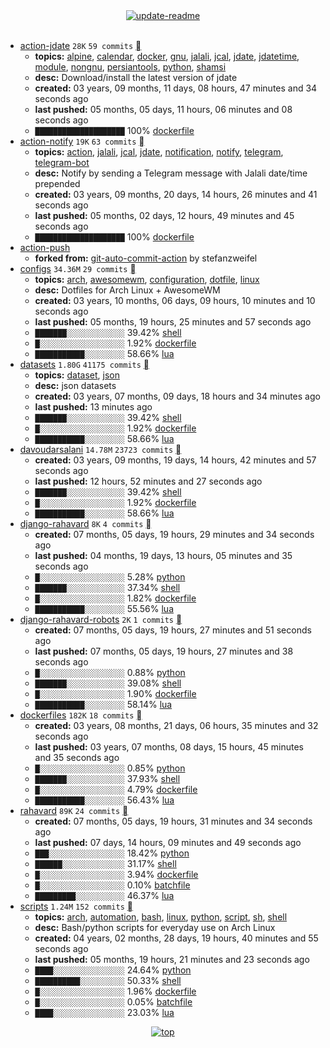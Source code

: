 <div align="center">
<a href="https://github.com/davoudarsalani/davoudarsalani/actions/workflows/update-readme.yml">
<img alt="update-readme" src="https://github.com/davoudarsalani/davoudarsalani/actions/workflows/update-readme.yml/badge.svg">
</a>
</div>
<div align="center">
</div>
<br>

* [action-jdate](https://github.com/davoudarsalani/action-jdate) `28K` `59 commits` [](https://api.github.com/repos/davoudarsalani/action-jdate/zipball)
	+ __topics:__ [alpine](https://github.com/topics/alpine), [calendar](https://github.com/topics/calendar), [docker](https://github.com/topics/docker), [gnu](https://github.com/topics/gnu), [jalali](https://github.com/topics/jalali), [jcal](https://github.com/topics/jcal), [jdate](https://github.com/topics/jdate), [jdatetime](https://github.com/topics/jdatetime), [module](https://github.com/topics/module), [nongnu](https://github.com/topics/nongnu), [persiantools](https://github.com/topics/persiantools), [python](https://github.com/topics/python), [shamsi](https://github.com/topics/shamsi)
	+ __desc:__ Download/install the latest version of jdate
	+ __created:__ 03 years, 09 months, 11 days, 08 hours, 47 minutes and 34 seconds ago
	+ __last pushed:__ 05 months, 05 days, 11 hours, 06 minutes and 08 seconds ago
	+ `████████████████████`  100% [dockerfile](https://github.com/topics/dockerfile)
* [action-notify](https://github.com/davoudarsalani/action-notify) `19K` `63 commits` [](https://api.github.com/repos/davoudarsalani/action-notify/zipball)
	+ __topics:__ [action](https://github.com/topics/action), [jalali](https://github.com/topics/jalali), [jcal](https://github.com/topics/jcal), [jdate](https://github.com/topics/jdate), [notification](https://github.com/topics/notification), [notify](https://github.com/topics/notify), [telegram](https://github.com/topics/telegram), [telegram-bot](https://github.com/topics/telegram-bot)
	+ __desc:__ Notify by sending a Telegram message with Jalali date/time prepended
	+ __created:__ 03 years, 09 months, 20 days, 14 hours, 26 minutes and 41 seconds ago
	+ __last pushed:__ 05 months, 02 days, 12 hours, 49 minutes and 45 seconds ago
	+ `████████████████████`  100% [dockerfile](https://github.com/topics/dockerfile)
* [action-push](https://github.com/davoudarsalani/action-push)
	+ __forked from:__ [git-auto-commit-action](https://github.com/stefanzweifel/git-auto-commit-action) by stefanzweifel
* [configs](https://github.com/davoudarsalani/configs) `34.36M` `29 commits` [](https://api.github.com/repos/davoudarsalani/configs/zipball)
	+ __topics:__ [arch](https://github.com/topics/arch), [awesomewm](https://github.com/topics/awesomewm), [configuration](https://github.com/topics/configuration), [dotfile](https://github.com/topics/dotfile), [linux](https://github.com/topics/linux)
	+ __desc:__ Dotfiles for Arch Linux + AwesomeWM
	+ __created:__ 03 years, 10 months, 06 days, 09 hours, 10 minutes and 10 seconds ago
	+ __last pushed:__ 05 months, 19 hours, 25 minutes and 57 seconds ago
	+ `███████░░░░░░░░░░░░░`  39.42% [shell](https://github.com/topics/shell)
	+ `█░░░░░░░░░░░░░░░░░░░`  1.92% [dockerfile](https://github.com/topics/dockerfile)
	+ `███████████░░░░░░░░░`  58.66% [lua](https://github.com/topics/lua)
* [datasets](https://github.com/davoudarsalani/datasets) `1.80G` `41175 commits` [](https://api.github.com/repos/davoudarsalani/datasets/zipball)
	+ __topics:__ [dataset](https://github.com/topics/dataset), [json](https://github.com/topics/json)
	+ __desc:__ json datasets
	+ __created:__ 03 years, 07 months, 09 days, 18 hours and 34 minutes ago
	+ __last pushed:__ 13 minutes ago
	+ `███████░░░░░░░░░░░░░`  39.42% [shell](https://github.com/topics/shell)
	+ `█░░░░░░░░░░░░░░░░░░░`  1.92% [dockerfile](https://github.com/topics/dockerfile)
	+ `███████████░░░░░░░░░`  58.66% [lua](https://github.com/topics/lua)
* [davoudarsalani](https://github.com/davoudarsalani/davoudarsalani) `14.78M` `23723 commits` [](https://api.github.com/repos/davoudarsalani/davoudarsalani/zipball)
	+ __created:__ 03 years, 09 months, 19 days, 14 hours, 42 minutes and 57 seconds ago
	+ __last pushed:__ 12 hours, 52 minutes and 27 seconds ago
	+ `███████░░░░░░░░░░░░░`  39.42% [shell](https://github.com/topics/shell)
	+ `█░░░░░░░░░░░░░░░░░░░`  1.92% [dockerfile](https://github.com/topics/dockerfile)
	+ `███████████░░░░░░░░░`  58.66% [lua](https://github.com/topics/lua)
* [django-rahavard](https://github.com/davoudarsalani/django-rahavard) `8K` `4 commits` [](https://api.github.com/repos/davoudarsalani/django-rahavard/zipball)
	+ __created:__ 07 months, 05 days, 19 hours, 29 minutes and 34 seconds ago
	+ __last pushed:__ 04 months, 19 days, 13 hours, 05 minutes and 35 seconds ago
	+ `█░░░░░░░░░░░░░░░░░░░`  5.28% [python](https://github.com/topics/python)
	+ `███████░░░░░░░░░░░░░`  37.34% [shell](https://github.com/topics/shell)
	+ `█░░░░░░░░░░░░░░░░░░░`  1.82% [dockerfile](https://github.com/topics/dockerfile)
	+ `███████████░░░░░░░░░`  55.56% [lua](https://github.com/topics/lua)
* [django-rahavard-robots](https://github.com/davoudarsalani/django-rahavard-robots) `2K` `1 commits` [](https://api.github.com/repos/davoudarsalani/django-rahavard-robots/zipball)
	+ __created:__ 07 months, 05 days, 19 hours, 27 minutes and 51 seconds ago
	+ __last pushed:__ 07 months, 05 days, 19 hours, 27 minutes and 38 seconds ago
	+ `█░░░░░░░░░░░░░░░░░░░`  0.88% [python](https://github.com/topics/python)
	+ `███████░░░░░░░░░░░░░`  39.08% [shell](https://github.com/topics/shell)
	+ `█░░░░░░░░░░░░░░░░░░░`  1.90% [dockerfile](https://github.com/topics/dockerfile)
	+ `███████████░░░░░░░░░`  58.14% [lua](https://github.com/topics/lua)
* [dockerfiles](https://github.com/davoudarsalani/dockerfiles) `182K` `18 commits` [](https://api.github.com/repos/davoudarsalani/dockerfiles/zipball)
	+ __created:__ 03 years, 08 months, 21 days, 06 hours, 35 minutes and 32 seconds ago
	+ __last pushed:__ 03 years, 07 months, 08 days, 15 hours, 45 minutes and 35 seconds ago
	+ `█░░░░░░░░░░░░░░░░░░░`  0.85% [python](https://github.com/topics/python)
	+ `███████░░░░░░░░░░░░░`  37.93% [shell](https://github.com/topics/shell)
	+ `█░░░░░░░░░░░░░░░░░░░`  4.79% [dockerfile](https://github.com/topics/dockerfile)
	+ `███████████░░░░░░░░░`  56.43% [lua](https://github.com/topics/lua)
* [rahavard](https://github.com/davoudarsalani/rahavard) `89K` `24 commits` [](https://api.github.com/repos/davoudarsalani/rahavard/zipball)
	+ __created:__ 07 months, 05 days, 19 hours, 31 minutes and 34 seconds ago
	+ __last pushed:__ 07 days, 14 hours, 09 minutes and 49 seconds ago
	+ `███░░░░░░░░░░░░░░░░░`  18.42% [python](https://github.com/topics/python)
	+ `██████░░░░░░░░░░░░░░`  31.17% [shell](https://github.com/topics/shell)
	+ `█░░░░░░░░░░░░░░░░░░░`  3.94% [dockerfile](https://github.com/topics/dockerfile)
	+ `█░░░░░░░░░░░░░░░░░░░`  0.10% [batchfile](https://github.com/topics/batchfile)
	+ `█████████░░░░░░░░░░░`  46.37% [lua](https://github.com/topics/lua)
* [scripts](https://github.com/davoudarsalani/scripts) `1.24M` `152 commits` [](https://api.github.com/repos/davoudarsalani/scripts/zipball)
	+ __topics:__ [arch](https://github.com/topics/arch), [automation](https://github.com/topics/automation), [bash](https://github.com/topics/bash), [linux](https://github.com/topics/linux), [python](https://github.com/topics/python), [script](https://github.com/topics/script), [sh](https://github.com/topics/sh), [shell](https://github.com/topics/shell)
	+ __desc:__ Bash/python scripts for everyday use on Arch Linux
	+ __created:__ 04 years, 02 months, 28 days, 19 hours, 40 minutes and 55 seconds ago
	+ __last pushed:__ 05 months, 19 hours, 21 minutes and 23 seconds ago
	+ `████░░░░░░░░░░░░░░░░`  24.64% [python](https://github.com/topics/python)
	+ `██████████░░░░░░░░░░`  50.33% [shell](https://github.com/topics/shell)
	+ `█░░░░░░░░░░░░░░░░░░░`  1.96% [dockerfile](https://github.com/topics/dockerfile)
	+ `█░░░░░░░░░░░░░░░░░░░`  0.05% [batchfile](https://github.com/topics/batchfile)
	+ `████░░░░░░░░░░░░░░░░`  23.03% [lua](https://github.com/topics/lua)
<div align="center">
<a href='https://github.com/davoudarsalani/davoudarsalani#readme'>
<img alt='top' src='https://img.shields.io/badge/TOP-grey'>
</a>
</div>
